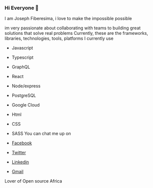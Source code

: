 ### Hi Everyone 👋

I am Joseph Fiberesima, i love to make the impossible possible

im very passionate about collaborating with teams to building great solutions that solve real problems Currently, these are the frameworks, libraries, technologies, tools, platforms I currently use
* Javascript
* Typescript
* GraphQL
* React
* Node/express
* PostgreSQL
* Google Cloud
* Html
* CSS
* SASS
You can chat me up on

* [Facebook](https://web.facebook.com/profile.php?id=100032344492092)
* [Twitter](https://twitter.com/JosephFiberesi1)
* [Linkedin](https://www.linkedin.com/in/joseph*fiberesima*607777193/)
* [Gmail](josephfiberesima@gmail.com)

Lover of Open source Africa
